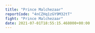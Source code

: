 ```yaml
---
title: "Prince Malchezaar"
reportCode: "4nCZHq1zGY9M32tT"
fight: "Prince Malchezaar"
date: 2021-07-01T18:55:15.468000+00:00
---
```

